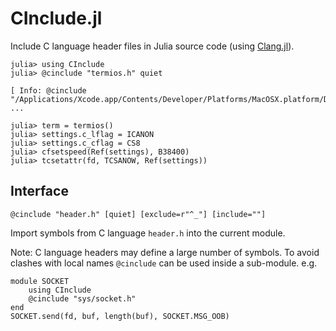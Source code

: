 # CInclude.jl

Include C language header files in Julia source code (using [Clang.jl](https://github.com/JuliaInterop/Clang.jl)).

```
julia> using CInclude
julia> @cinclude "termios.h" quiet

[ Info: @cinclude "/Applications/Xcode.app/Contents/Developer/Platforms/MacOSX.platform/Developer/SDKs/MacOSX.sdk/usr/include/termios.h"
...

julia> term = termios()
julia> settings.c_lflag = ICANON
julia> settings.c_cflag = CS8
julia> cfsetspeed(Ref(settings), B38400)
julia> tcsetattr(fd, TCSANOW, Ref(settings))
```


## Interface

    @cinclude "header.h" [quiet] [exclude=r"^_"] [include=""] 

Import symbols from C language `header.h` into the current module.

Note: C language headers may define a large number of symbols. To avoid
clashes with local names `@cinclude` can be used inside a sub-module. e.g.

    module SOCKET
        using CInclude
        @cinclude "sys/socket.h"
    end
    SOCKET.send(fd, buf, length(buf), SOCKET.MSG_OOB)



